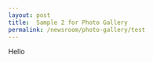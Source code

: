 ```yaml
---
layout: post
title:  Sample 2 for Photo Gallery
permalink: /newsroom/photo-gallery/test
---
```


Hello
